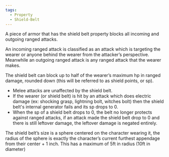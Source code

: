 ```yaml
---
tags:
  - Property
  - Shield-Belt
---
```

A piece of armor that has the shield belt property blocks all incoming and outgoing ranged attacks. 

An incoming ranged attack is classified as an attack which is targeting the wearer or anyone behind the wearer from the attacker’s perspective. Meanwhile an outgoing ranged attack is any ranged attack that the wearer makes.

The shield belt can block up to half of the wearer’s maximum hp in ranged damage, rounded down (this will be referred to as shield points, or sp).
* Melee attacks are unaffected by the shield belt.
* If the wearer (or shield belt) is hit by an attack which does electric damage (ex: shocking grasp, lightning bolt, witches bolt) then the shield belt's internal generator fails and its sp drops to 0.
* When the sp of a shield belt drops to 0, the belt no longer protects against ranged attacks, if an attack made the shield belt drop to 0 and there is still leftover damage, the leftover damage is negated entirely.

The shield belt’s size is a sphere centered on the character wearing it, the radius of the sphere is exactly the character’s current furthest appendage from their center + 1 inch. This has a maximum of 5ft in radius (10ft in diameter)